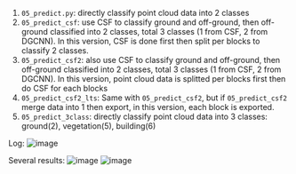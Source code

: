 1. `05_predict.py`: directly classify point cloud data into 2 classes
2. `05_predict_csf`: use CSF to classify ground and off-ground, then off-ground classified into 2 classes, total 3 classes (1 from CSF, 2 from DGCNN). In this version, CSF is done first then split per blocks to classify 2 classes.
3. `05_predict_csf2`: also use CSF to classify ground and off-ground, then off-ground classified into 2 classes, total 3 classes (1 from CSF, 2 from DGCNN). In this version, point cloud data is splitted per blocks first then do CSF for each blocks
4. `05_predict_csf2_lts`: Same with `05_predict_csf2`, but if `05_predict_csf2` merge data into 1 then export, in this version, each block is exported.
5. `05_predict_3class`: directly classify point cloud data into 3 classes: ground(2), vegetation(5), building(6)

Log:
![image](https://github.com/calvinwijaya/DGCNN-GeoCARTA/assets/88726143/f74e62c8-a8dc-490c-9ebd-56f9c849ad14)

Several results:
![image](https://github.com/calvinwijaya/DGCNN-GeoCARTA/assets/88726143/e522b322-65e7-433f-be82-f523ce0975e0)
![image](https://github.com/calvinwijaya/DGCNN-GeoCARTA/assets/88726143/fd59e361-8e38-4fc2-ae36-be790c71dfb6)



